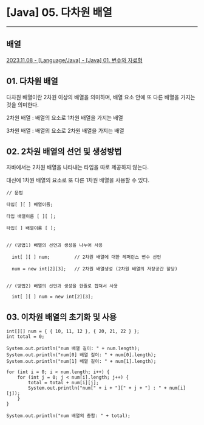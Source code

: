 # \[Java\] 05. 다차원 배열

---

## 배열

[2023.11.08 - \[Language/Java\] - \[Java\] 01. 변수와 자료형](https://leungnyeok.tistory.com/entry/Java-01-%EB%B3%80%EC%88%98%EC%99%80-%EC%9E%90%EB%A3%8C%ED%98%95)

  
  
  
  

## 01\. 다차원 배열

다차원 배열이란 2차원 이상의 배열을 의미하며, 배열 요소 안에 또 다른 배열을 가지는 것을 의미한다.

2차원 배열 : 배열의 요소로 1차원 배열을 가지는 배열

3차원 배열 : 배열의 요소로 2차원 배열을 가지는 배열

  
  
  
  

## 02\. 2차원 배열의 선언 및 생성방법

자바에서는 2차원 배열을 나타내는 타입을 따로 제공하지 않는다.

대신에 1차원 배열의 요소로 또 다른 1차원 배열을 사용할 수 있다.

```
// 문법

타입[ ][ ] 배열이름;

타입 배열이름 [ ][ ];

타입[ ] 배열이름 [ ];


// (방법1) 배열의 선언과 생성을 나누어 사용

  int[ ][ ] num;         // 2차원 배열에 대한 레퍼런스 변수 선언

  num = new int[2][3];   // 2차원 배열생성 (2차원 배열의 저장공간 할당)


// (방법2) 배열의 선언과 생성을 한줄로 합쳐서 사용

  int[ ][ ] num = new int[2][3];
```

  
  
  
  

## 03\. 이차원 배열의 초기화 및 사용

```
int[][] num = { { 10, 11, 12 }, { 20, 21, 22 } };
int total = 0;

System.out.println("num 배열 길이: " + num.length); 
System.out.println("num[0] 배열 길이: " + num[0].length); 
System.out.println("num[1] 배열 길이: " + num[1].length);

for (int i = 0; i < num.length; i++) { 
    for (int j = 0; j < num[i].length; j++) { 
        total = total + num[i][j]; 
        System.out.println("num[" + i + "][" + j + "] : " + num[i][j]); 
    } 
} 

System.out.println("num 배열의 총합: " + total);
```